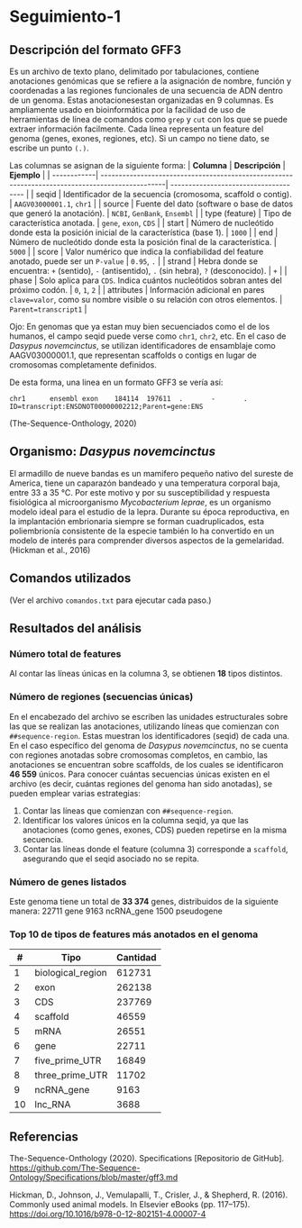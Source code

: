 # Seguimiento-1
## Descripción del formato GFF3
Es un archivo de texto plano, delimitado por tabulaciones, contiene anotaciones genómicas que se refiere a la asignación de nombre, función y coordenadas a las regiones funcionales de una secuencia de ADN dentro de un genoma. Estas anotacionesestan organizadas en 9 columnas. Es ampliamente usado en bioinformática por la facilidad de uso de herramientas de línea de comandos como `grep` y `cut` con los que se puede extraer información facilmente.
Cada línea representa un feature del genoma (genes, exones, regiones, etc). Si un campo no tiene dato, se escribe un punto `(.)`.

Las columnas se asignan de la siguiente forma: 
| **Columna** | **Descripción**                                                                                 | **Ejemplo**                           |
| ------------| ------------------------------------------------------------------------------------------------| ------------------------------------- |
| seqid       | Identificador de la secuencia (cromosoma, scaffold o contig).                                   | `AAGV03000001.1`, `chr1`              |
| source      | Fuente del dato (software o base de datos que generó la anotación).                             | `NCBI`, `GenBank`, `Ensembl`          |
| type (feature) | Tipo de característica anotada.                                                              | `gene`, `exon`, `CDS`                 |
| start       | Número de nucleótido donde esta la posición inicial de la característica (base 1).              | `1000`                                |
| end         | Número de nucleótido donde esta la posición final de la característica.                         | `5000`                                |
| score       | Valor numérico que indica la confiabilidad del feature anotado, puede ser un `P-value`          | `0.95`, `.`                           |
| strand      | Hebra donde se encuentra: `+` (sentido), `-` (antisentido), `.` (sin hebra), `?` (desconocido). | `+`                                   |
| phase       | Solo aplica para `CDS`. Indica cuántos nucleótidos sobran antes del próximo codón.              | `0`, `1`, `2`                         |
| attributes  | Información adicional en pares `clave=valor`, como su nombre visible o su relación con otros elementos. | `Parent=transcript1`          |

Ojo: En genomas que ya estan muy bien secuenciados como el de los humanos, el campo seqid puede verse como `chr1`, `chr2`, etc. En el caso de *Dasypus novemcinctus*, se utilizan identificadores de ensamblaje como AAGV03000001.1, que representan scaffolds o contigs en lugar de cromosomas completamente definidos.

De esta forma, una linea en un formato GFF3 se vería así: 

`chr1      ensembl exon    184114  197611  .       -       .       ID=transcript:ENSDNOT00000002212;Parent=gene:ENS`

(The-Sequence-Onthology, 2020)
## Organismo: *Dasypus novemcinctus*
El armadillo de nueve bandas es un mamifero pequeño nativo del sureste de America, tiene un caparazón bandeado y una temperatura corporal baja, entre 33 a 35 °C. Por este motivo y por su susceptibilidad y respuesta fisiológica al microorganismo *Mycobacterium leprae*, es un organismo modelo ideal para el estudio de la lepra. Durante su época reproductiva, en la implantación embrionaria siempre se forman cuadruplicados, esta poliembrionía consistente de la especie también lo ha convertido en un modelo de interés para comprender diversos aspectos de la gemelaridad. (Hickman et al., 2016)

## Comandos utilizados
(Ver el archivo `comandos.txt` para ejecutar cada paso.)

## Resultados del análisis
### **Número total de features** 
Al contar las líneas únicas en la columna 3, se obtienen **18** tipos distintos.
### **Número de regiones (secuencias únicas)** 
En el encabezado del archivo se escriben las unidades estructurales sobre las que se realizan las anotaciones, utilizando líneas que comienzan con `##sequence-region`. Estas muestran los identificadores (seqid) de cada una. En el caso específico del genoma de *Dasypus novemcinctus*, no se cuenta con regiones anotadas sobre cromosomas completos, en cambio, las anotaciones se encuentran sobre scaffolds, de los cuales se identificaron **46 559** únicos.
  Para conocer cuántas secuencias únicas existen en el archivo (es decir, cuántas regiones del genoma han sido anotadas), se pueden emplear varias estrategias:
  1. Contar las líneas que comienzan con `##sequence-region`.
  2. Identificar los valores únicos en la columna seqid, ya que las anotaciones (como genes, exones, CDS) pueden repetirse en la misma secuencia.
  3. Contar las líneas donde el feature (columna 3) corresponde a `scaffold`, asegurando que el seqid asociado no se repita.
### **Número de genes listados**
Este genoma tiene un total de **33 374** genes, distribuidos de la siguiente manera:
22711   gene
9163    ncRNA_gene
1500    pseudogene

### **Top 10 de tipos de features más anotados en el genoma**
| #  | Tipo               | Cantidad |
| -- | ------------------ | -------- |
| 1  | biological\_region | 612731   |
| 2  | exon               | 262138   |
| 3  | CDS                | 237769   |
| 4  | scaffold           | 46559    |
| 5  | mRNA               | 26551    |
| 6  | gene               | 22711    |
| 7  | five\_prime\_UTR   | 16849    |
| 8  | three\_prime\_UTR  | 11702    |
| 9  | ncRNA\_gene        | 9163     |
| 10 | lnc\_RNA           | 3688     |

## Referencias 
The-Sequence-Onthology (2020). Specifications [Repositorio de GitHub]. https://github.com/The-Sequence-Ontology/Specifications/blob/master/gff3.md

Hickman, D., Johnson, J., Vemulapalli, T., Crisler, J., & Shepherd, R. (2016). Commonly used animal models. In Elsevier eBooks (pp. 117–175). https://doi.org/10.1016/b978-0-12-802151-4.00007-4
